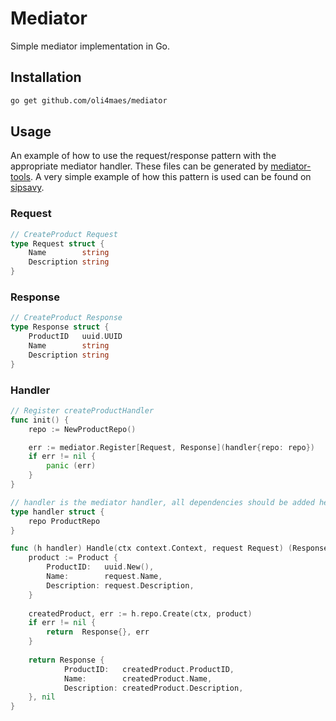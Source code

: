 # Mediator
Simple mediator implementation in Go.

## Installation
```bash
go get github.com/oli4maes/mediator
```

## Usage
An example of how to use the request/response pattern with the appropriate mediator handler.
These files can be generated by [mediator-tools](https://github.com/oli4maes/mediator-tools).
A very simple example of how this pattern is used can be found on [sipsavy](https://github.com/oli4maes/sipsavy).

### Request
```go
// CreateProduct Request
type Request struct {
	Name        string
	Description string
}
```

### Response
```go
// CreateProduct Response
type Response struct {
	ProductID   uuid.UUID
	Name        string
	Description string
}
```

### Handler
```go
// Register createProductHandler
func init() {
    repo := NewProductRepo()

    err := mediator.Register[Request, Response](handler{repo: repo})
    if err != nil {
        panic (err)
    }
}

// handler is the mediator handler, all dependencies should be added here
type handler struct {
    repo ProductRepo
}

func (h handler) Handle(ctx context.Context, request Request) (Response, error) {
    product := Product {
        ProductID:   uuid.New(),
        Name:        request.Name,
        Description: request.Description,
    }
    
    createdProduct, err := h.repo.Create(ctx, product)
    if err != nil {
        return  Response{}, err
    }
    
    return Response {
            ProductID:   createdProduct.ProductID,
            Name:        createdProduct.Name,
            Description: createdProduct.Description,
    }, nil   
}

```